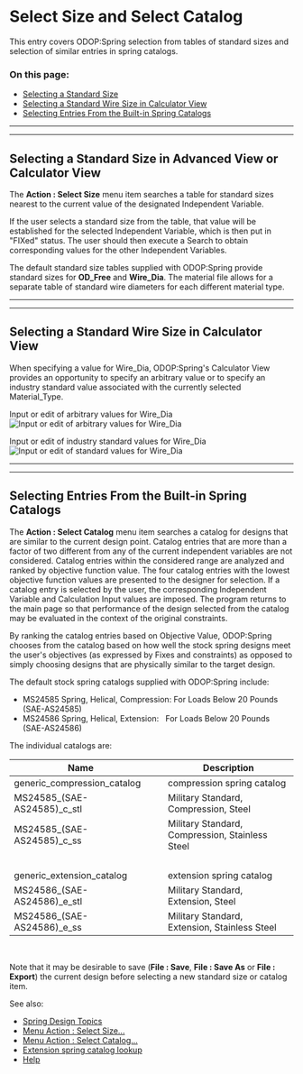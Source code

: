 # Select Size and Select Catalog

This entry covers ODOP:Spring selection from tables of standard sizes and 
selection of similar entries in spring catalogs. 

### On this page:   
 - [Selecting a Standard Size](selectSizeCatalog.html#stdSize)  
 - [Selecting a Standard Wire Size in Calculator View](selectSizeCatalog.html#calcView)  
 - [Selecting Entries From the Built-in Spring Catalogs](selectSizeCatalog.html#catalogs)  
 
___

<a id="stdSize"></a>  
___

## Selecting a Standard Size in Advanced View or Calculator View

 The **Action : Select Size** menu item searches a table for standard sizes nearest
 to the current value of the designated Independent Variable.

 If the user selects a standard size from the table, that value will be
 established for the selected Independent Variable, which is then put in
 "FIXed" status.  The user should then execute a Search to obtain
 corresponding values for the other Independent Variables.
 
 The default standard size tables supplied with ODOP:Spring provide standard
 sizes for **OD\_Free** and **Wire\_Dia**. 
 The material file allows for a separate table of standard wire diameters 
 for each different material type. 

___

<a id="calcView"></a>  
___

## Selecting a Standard Wire Size in Calculator View 

When specifying a value for Wire_Dia, ODOP:Spring's Calculator View provides 
an opportunity to specify an arbitrary value or to 
specify an industry standard value associated with the currently selected Material_Type. 

Input or edit of arbitrary values for Wire_Dia 
![Input or edit of arbitrary values for Wire_Dia](/docs/Help/img/ValInpWire_Dia_non-stdNoted.png "Wire_Dia arbitrary value input dialog box")   

Input or edit of industry standard values for Wire_Dia 
![Input or edit of standard values for Wire_Dia](/docs/Help/img/ValInpWire_Dia_stdNoted.png "Wire_Dia standard value input dialog box")   

___

<a id="catalogs"></a>  
___

## Selecting Entries From the Built-in Spring Catalogs

 The **Action : Select Catalog** menu item searches a catalog for 
 designs that are similar to the current design point. 
 Catalog entries that are more than a factor of two different from any 
 of the current independent variables are not considered. 
 Catalog entries within the considered range are analyzed and ranked by objective function value. 
 The four catalog entries with the lowest objective function values are presented to
 the designer for selection. 
 If a catalog entry is selected by the user, 
 the corresponding Independent Variable and Calculation Input values are imposed.
 The program returns to the main page so that performance of the design selected
 from the catalog may be evaluated in the context of the original constraints.

By ranking the catalog entries based on Objective Value, 
ODOP:Spring chooses from the catalog based on how well the stock spring designs 
meet the user's objectives (as expressed by Fixes and constraints) 
as opposed to simply choosing designs that are physically similar to the target design. 

 The default stock spring catalogs supplied with ODOP:Spring include:   
*  MS24585 Spring, Helical, Compression:  For Loads Below 20 Pounds &nbsp; (SAE-AS24585)   
*  MS24586 Spring, Helical, Extension: &nbsp; For Loads Below 20 Pounds &nbsp; (SAE-AS24586)   

The individual catalogs are:   
 
 Name | &nbsp; | Description
--- | --- | ---
generic\_compression\_catalog  | &nbsp; | compression spring catalog 
MS24585\_(SAE-AS24585)\_c\_stl | &nbsp; | Military Standard, Compression, Steel 
MS24585\_(SAE-AS24585)\_c\_ss  | &nbsp; | Military Standard, Compression, Stainless Steel 
&nbsp;                         | &nbsp; | &nbsp; 
generic\_extension\_catalog    | &nbsp; | extension spring catalog 
MS24586\_(SAE-AS24586)\_e\_stl | &nbsp; | Military Standard, Extension, Steel 
MS24586\_(SAE-AS24586)\_e\_ss  | &nbsp; | Military Standard, Extension, Stainless Steel 
 
&nbsp;

 Note that it may be desirable to save (**File : Save**, **File : Save As** or **File : Export**) 
 the current  design before selecting a new standard size or catalog item. 
 
 See also: 
 
 * [Spring Design Topics](/docs/Help/SpringDesign)   
 * [Menu Action : Select Size...](/docs/Help/menus.html#ActionSelectSize)   
 * [Menu Action : Select Catalog...](/docs/Help/menus.html#ActionSelectCatalog)   
 * [Extension spring catalog lookup](/docs/Help/htt.html#e_springCatLookup)   
 * [Help](/docs/Help)   

 